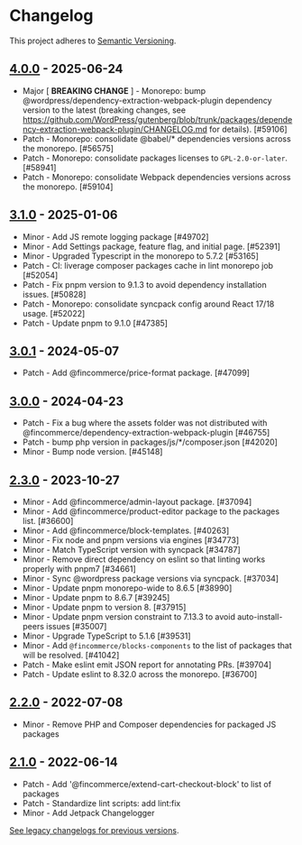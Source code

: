 # Changelog 

This project adheres to [Semantic Versioning](https://semver.org/spec/v2.0.0.html).

## [4.0.0](https://www.npmjs.com/package/@fincommerce/dependency-extraction-webpack-plugin/v/4.0.0) - 2025-06-24 

-   Major [ **BREAKING CHANGE** ] - Monorepo: bump @wordpress/dependency-extraction-webpack-plugin dependency version to the latest (breaking changes, see https://github.com/WordPress/gutenberg/blob/trunk/packages/dependency-extraction-webpack-plugin/CHANGELOG.md for details). [#59106]
-   Patch - Monorepo: consolidate @babel/* dependencies versions across the monorepo. [#56575]
-   Patch - Monorepo: consolidate packages licenses to `GPL-2.0-or-later`. [#58941]
-   Patch - Monorepo: consolidate Webpack dependencies versions across the monorepo. [#59104]

## [3.1.0](https://www.npmjs.com/package/@fincommerce/dependency-extraction-webpack-plugin/v/3.1.0) - 2025-01-06 

-   Minor - Add JS remote logging package [#49702]
-   Minor - Add Settings package, feature flag, and initial page. [#52391]
-   Minor - Upgraded Typescript in the monorepo to 5.7.2 [#53165]
-   Patch - CI: liverage composer packages cache in lint monorepo job [#52054]
-   Patch - Fix pnpm version to 9.1.3 to avoid dependency installation issues. [#50828]
-   Patch - Monorepo: consolidate syncpack config around React 17/18 usage. [#52022]
-   Patch - Update pnpm to 9.1.0 [#47385]

## [3.0.1](https://www.npmjs.com/package/@fincommerce/dependency-extraction-webpack-plugin/v/3.0.1) - 2024-05-07 

-   Patch - Add @fincommerce/price-format package. [#47099]

## [3.0.0](https://www.npmjs.com/package/@fincommerce/dependency-extraction-webpack-plugin/v/3.0.0) - 2024-04-23 

-   Patch - Fix a bug where the assets folder was not distributed with @fincommerce/dependency-extraction-webpack-plugin [#46755]
-   Patch - bump php version in packages/js/*/composer.json [#42020]
-   Minor - Bump node version. [#45148]

## [2.3.0](https://www.npmjs.com/package/@fincommerce/dependency-extraction-webpack-plugin/v/2.3.0) - 2023-10-27 

-   Minor - Add @fincommerce/admin-layout package. [#37094]
-   Minor - Add @fincommerce/product-editor package to the packages list. [#36600]
-   Minor - Add @fincommerce/block-templates. [#40263]
-   Minor - Fix node and pnpm versions via engines [#34773]
-   Minor - Match TypeScript version with syncpack [#34787]
-   Minor - Remove direct dependency on eslint so that linting works properly with pnpm7 [#34661]
-   Minor - Sync @wordpress package versions via syncpack. [#37034]
-   Minor - Update pnpm monorepo-wide to 8.6.5 [#38990]
-   Minor - Update pnpm to 8.6.7 [#39245]
-   Minor - Update pnpm to version 8. [#37915]
-   Minor - Update pnpm version constraint to 7.13.3 to avoid auto-install-peers issues [#35007]
-   Minor - Upgrade TypeScript to 5.1.6 [#39531]
-   Minor - Add `@fincommerce/blocks-components` to the list of packages that will be resolved. [#41042]
-   Patch - Make eslint emit JSON report for annotating PRs. [#39704]
-   Patch - Update eslint to 8.32.0 across the monorepo. [#36700]

## [2.2.0](https://www.npmjs.com/package/@fincommerce/dependency-extraction-webpack-plugin/v/2.2.0) - 2022-07-08 

-   Minor - Remove PHP and Composer dependencies for packaged JS packages

## [2.1.0](https://www.npmjs.com/package/@fincommerce/dependency-extraction-webpack-plugin/v/2.1.0) - 2022-06-14 

-   Patch - Add '@fincommerce/extend-cart-checkout-block' to list of packages
-   Patch - Standardize lint scripts: add lint:fix
-   Minor - Add Jetpack Changelogger

[See legacy changelogs for previous versions](https://github.com/dieselfox1/fincommerce/blob/68581955106947918d2b17607a01bdfdf22288a9/packages/js/dependency-extraction-webpack-plugin/CHANGELOG.md).
